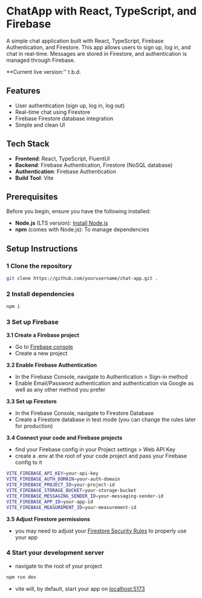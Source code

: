 # ChatApp with React, TypeScript, and Firebase

A simple chat application built with React, TypeScript, Firebase Authentication, and Firestore. This app allows users to sign up, log in, and chat in real-time. Messages are stored in Firestore, and authentication is managed through Firebase.

**Current live version:'' t.b.d.

## Features

- User authentication (sign up, log in, log out)
- Real-time chat using Firestore
- Firebase Firestore database integration
- Simple and clean UI

## Tech Stack

- **Frontend**: React, TypeScript, FluentUI
- **Backend**: Firebase Authentication, Firestore (NoSQL database)
- **Authentication**: Firebase Authentication
- **Build Tool**: Vite

## Prerequisites

Before you begin, ensure you have the following installed:

- **Node.js** (LTS version): [Install Node.js](https://nodejs.org/)
- **npm** (comes with Node.js): To manage dependencies

## Setup Instructions

### 1 Clone the repository

```bash
git clone https://github.com/yourusername/chat-app.git .
```

### 2 Install dependencies
```bash
npm i
```

### 3 Set up Firebase
**3.1 Create a Firebase project**
- Go to [Firebase console](https://console.firebase.google.com/)
- Create a new project

**3.2 Enable Firebase Authentication**
- In the Firebase Console, navigate to Authentication > Sign-in method
- Enable Email/Password authentication and authentication via Google as well as any other method you prefer

**3.3 Set up Firestore**
- In the Firebase Console, navigate to Firestore Database
- Create a Firestore database in test mode (you can change the rules later for production)

**3.4 Connect your code and Firebase projects**
- find your Firebase config in your Project settings > Web API Key
- create a .env at the root of your code project and pass your Firebase config to it
```bash
VITE_FIREBASE_API_KEY=your-api-key
VITE_FIREBASE_AUTH_DOMAIN=your-auth-domain
VITE_FIREBASE_PROJECT_ID=your-project-id
VITE_FIREBASE_STORAGE_BUCKET=your-storage-bucket
VITE_FIREBASE_MESSAGING_SENDER_ID=your-messaging-sender-id
VITE_FIREBASE_APP_ID=your-app-id
VITE_FIREBASE_MEASUREMENT_ID=your-measurement-id
```

**3.5 Adjust Firestore permissions**

- you may need to adjust your [Firestore Security Rules](https://firebase.google.com/docs/firestore/security/get-started?hl=en) to properly use your app


### 4 Start your development server
- navigate to the root of your project
```bash
npm run dev
```
- vite will, by default, start your app on [localhost:5173](http://localhost:5173)

